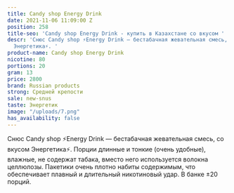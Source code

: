 ```yaml
---
title: Candy shop Energy Drink
date: 2021-11-06 11:09:00 Z
position: 258
title-seo: 'Candy shop Energy Drink - купить в Казахстане со вкусом '
descr: 'Снюс Candy shop ⚡️Energy Drink — бестабачная жевательная смесь, со вкусом
  Энергетика⚡️. '
product-name: Candy shop Energy Drink
nicotine: 80
portions: 20
gram: 13
price: 2800
brand: Russian products
strong: Средней крепости
sale: new-snus
taste: Энергетик
image: "/uploads/7.png"
has_availability: false
---
```


Снюс Candy shop ⚡️Energy Drink — бестабачная жевательная смесь, со вкусом Энергетика⚡️. Порции длинные и тонкие (очень удобные), влажные, не содержат табака, вместо него используется волокна целлюлозы. Пакетики очень плотно набиты содержимым, что обеспечивает плавный и длительный никотиновый удар. В банке ±20 порций.
